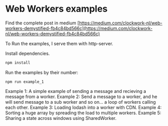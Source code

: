 # Web Workers examples

Find the complete post in medium [https://medium.com/clockwork-nl/web-workers-demystified-fb4c84bd566c](https://medium.com/clockwork-nl/web-workers-demystified-fb4c84bd566c)

To Run the examples, I serve them with http-server.

Install dependencies.
```bash
npm install
```

Run the examples by their number:
```
npm run example_1
```


Example 1: A simple example of sending a message and recieving a message from a worker.
Example 2: Send a message to a worker, and he will send message to a sub worker and so on... a loop of workers calling each other.
Example 3: Loading lodash into a worker with CDN.
Example 4: Sorting a huge array by spreading the load to multiple workers.
Example 5: Sharing a state across windows using SharedWorker.
